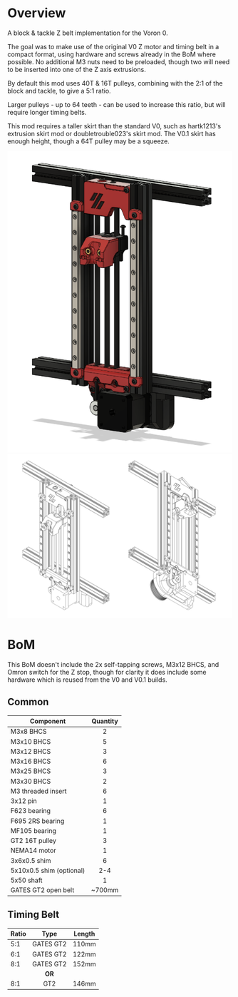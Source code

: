 # Overview
A block & tackle Z belt implementation for the Voron 0.

The goal was to make use of the original V0 Z motor and timing belt in a compact format, using hardware and screws already in the BoM where possible. No additional M3 nuts need to be preloaded, though two will need to be inserted into one of the Z axis extrusions.

By default this mod uses 40T & 16T pulleys, combining with the 2:1 of the block and tackle, to give a 5:1 ratio.

Larger pulleys - up to 64 teeth - can be used to increase this ratio, but will require longer timing belts.

This mod requires a taller skirt than the standard V0, such as hartk1213's extrusion skirt mod or doubletrouble023's skirt mod.
The V0.1 skirt has enough height, though a 64T pulley may be a squeeze.

![image](./Images/Block_and_Tackle_Z_Belt_Render.png)
![image](./Images/Block_and_Tackle_Z_Belt_Drawing.png)

# BoM
This BoM doesn't include the 2x self-tapping screws, M3x12 BHCS, and Omron switch for the Z stop, though for clarity it does include some hardware which is reused from the V0 and V0.1 builds.
## Common
Component | Quantity
--- | :-:
M3x8 BHCS | 2
M3x10 BHCS | 5
M3x12 BHCS | 3
M3x16 BHCS | 6
M3x25 BHCS | 3
M3x30 BHCS | 2
M3 threaded insert | 6
3x12 pin | 1
F623 bearing | 6
F695 2RS bearing | 1
MF105 bearing | 1
GT2 16T pulley | 3
NEMA14 motor | 1
3x6x0.5 shim | 6
5x10x0.5 shim (optional) | 2-4
5x50 shaft | 1
GATES GT2 open belt | ~700mm

## Timing Belt
Ratio | Type | Length
--- | :-: | ---
5:1 | GATES GT2 | 110mm
6:1 | GATES GT2 | 122mm
8:1 | GATES GT2 | 152mm
&nbsp; | **OR** | &nbsp;
8:1 | GT2 | 146mm
